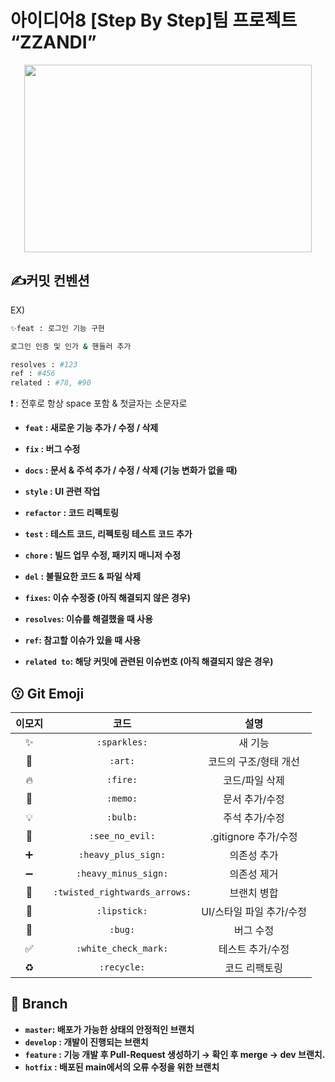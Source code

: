 # 아이디어8 [Step By Step]팀 프로젝트 “ZZANDI” 

<p align="center"><img src="https://user-images.githubusercontent.com/72914519/184625540-53b152f4-cc92-4a50-b95c-4d88411b6a01.png" width="460" height="300"></p>

## ✍커밋 컨벤션


EX)
```bash
✨feat : 로그인 기능 구현

로그인 인증 및 인가 & 핸들러 추가

resolves : #123
ref : #456
related : #78, #90
```
❗  :  전후로 항상 space 포함 & 첫글자는 소문자로
- **`feat` : 새로운 기능 추가 / 수정 / 삭제** 
- **`fix` : 버그 수정**
- **`docs` : 문서 & 주석 추가 / 수정 / 삭제 (기능 변화가 없을 때)**
- **`style` : UI 관련 작업**
- **`refactor` : 코드 리펙토링**
- **`test` : 테스트 코드, 리펙토링 테스트 코드 추가**
- **`chore` : 빌드 업무 수정, 패키지 매니저 수정**
- **`del` : 불필요한 코드 & 파일 삭제**

- **`fixes`: 이슈 수정중 (아직 해결되지 않은 경우)**
- **`resolves`: 이슈를 해결했을 때 사용**
- **`ref`: 참고할 이슈가 있을 때 사용**
- **`related to`: 해당 커밋에 관련된 이슈번호 (아직 해결되지 않은 경우)**

## 😗 Git Emoji

|이모지|코드|설명|
|:-:|:-:|:-:| 
|✨|`:sparkles:`|새 기능|
|🎨|`:art:`|코드의 구조/형태 개선|
|🔥|`:fire:`|코드/파일 삭제|
|📝|`:memo:`|문서 추가/수정|
|💡|`:bulb:`|주석 추가/수정|
|🙈|`:see_no_evil:`|.gitignore 추가/수정|
|➕|`:heavy_plus_sign:`|의존성 추가|
|➖|`:heavy_minus_sign:`|의존성 제거|
|🔀|`:twisted_rightwards_arrows:`|브랜치 병합|
|💄|`:lipstick:`|UI/스타일 파일 추가/수정|
|🐛|`:bug:`|버그 수정|
|✅|`:white_check_mark:`|테스트 추가/수정|
|♻️|`:recycle:`|코드 리팩토링|
## 📌 Branch


- **`master`: 배포가 가능한 상태의 안정적인 브랜치**
- **`develop` : 개발이 진행되는 브랜치**
- **`feature` : 기능 개발 후 Pull-Request 생성하기 → 확인 후 merge → dev 브랜치.**
- **`hotfix` : 배포된 main에서의 오류 수정을 위한 브랜치**
